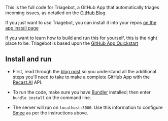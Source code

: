 This is the full code for Triagebot, a GitHub App that automatically triages incoming issues, as detailed on the [GitHub Blog](https://blog.github.com/2018-10-31-automating-issue-triage-with-github-and-recastai/).

If you just want to _use_ Triagebot, you can install it into your repos [on the app install page](https://github.com/apps/don-s-triage-bot)

If you want to learn how to build and run this for yourself, this is the right place to be. Triagebot is based upon the [GitHub App Quickstart](https://developer.github.com/apps/building-your-first-github-app/)

## Install and run

* First, read through the [blog post](https://blog.github.com/2018-10-31-automating-issue-triage-with-github-and-recastai/) so you understand all the additional steps you'll need to take to make a complete GitHub App with the [Recast.AI](https://recast.ai/) API.

* To run the code, make sure you have [Bundler](http://gembundler.com/) installed; then enter `bundle install` on the command line.

* The server will run on `localhost:3000`. Use this information to configure [Smee](https://smee.io/) as per the instructions above.
